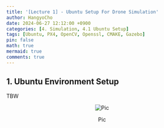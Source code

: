 ```yaml
---
title: '[Lecture 1] - Ubuntu Setup For Drone Simulation'
author: HangyoCho
date: 2024-06-27 12:12:00 +0900
categories: [4. Simulation, 4.1 Ubuntu Setup]
tags: [Ubuntu, PX4, OpenCV, Openssl, CMAKE, Gazebo]
pin: false
math: true
mermaid: true
comments: true
---
```


## 1. Ubuntu Environment Setup
TBW
<div style="text-align: center;">
  <img src="https://cs205-stitching.github.io/img/stitching_example.jpg" alt="Pic"/>
  <p>Pic</p>
</div>